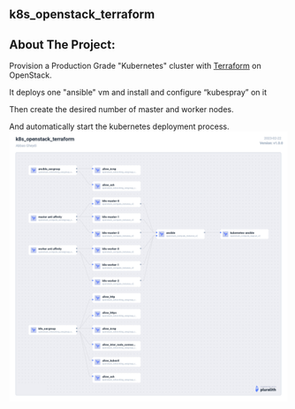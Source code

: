 ## k8s_openstack_terraform

## About The Project:

Provision a Production Grade "Kubernetes" cluster with [Terraform](https://www.terraform.io/) on OpenStack.

It deploys one "ansible" vm and install and configure “kubespray” on it

Then create the desired number of master and worker nodes.

And automatically start the kubernetes deployment process.
![Diagram](diagram.png)
